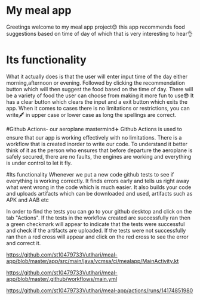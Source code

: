 # My meal app
Greetings welcome to my meal app project😊 this app recommends food suggestions based on time of day of which that is very interesting to hear👌

# Its functionality
What it actually does is that the user will enter input time of the day either morning,afternoon or evening.
Followed by clicking the recommendation button which will then suggest the food based on the time of day.
There will be a variety of food the user can choose from making it more fun to use😎
It has a clear button which clears the input and a exit button which exits the app.
When it comes to cases there is no limitations or restrictions, you can write🖋️ in upper case or lower case as long the spellings are correct.

#Github Actions- our aeroplane mastermind✈️
Github Actions is used to ensure that our app is working effectively with no limitations.
There is a workflow that is created inorder to write our code.
To understand it better think of it as the person who ensures that before departure the aeroplane is safely secured, there are no faults, the engines are working and
everything is under control to let it fly.

#Its functionality
Whenever we put a new code github tests to see if everything is working correctly.
It finds errors early and tells us right away what went wrong in the code which is much easier.
It also builds your code and uploads artifacts which can be downloaded and used, artifacts such as APK and AAB etc

In order to find the tests you can go to your github desktop and click on the tab "Actions".
If the tests in the workflow created are successfully ran then a green checkmark will appear to indicate that the tests were successful and
check if the artifacts are uploaded.
If the tests were not successfully ran then a red cross will appear and click on the red cross to see the error and correct it.


https://github.com/st10479733Vutlhari/meal-app/blob/master/app/src/main/java/vcmsa/ci/mealapp/MainActivity.kt


https://github.com/st10479733Vutlhari/meal-app/blob/master/.github/workflows/main.yml

https://github.com/st10479733Vutlhari/meal-app/actions/runs/14174851980

